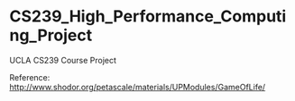 # CS239_High_Performance_Computing_Project
UCLA CS239 Course Project

Reference:
http://www.shodor.org/petascale/materials/UPModules/GameOfLife/
